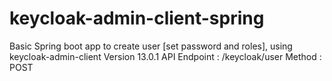 # keycloak-admin-client-spring
Basic Spring boot app to create user [set password and roles], using keycloak-admin-client Version 13.0.1
API Endpoint :  /keycloak/user
Method : POST
